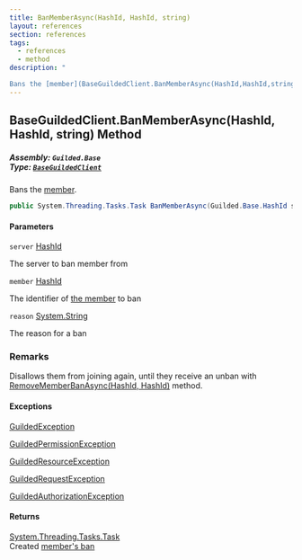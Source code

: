 ```yaml
---
title: BanMemberAsync(HashId, HashId, string)
layout: references
section: references
tags:
  - references
  - method
description: "

Bans the [member](BaseGuildedClient.BanMemberAsync(HashId,HashId,string)#Guilded.Base.BaseGuildedClient.BanMemberAsync(Guilded.Base.HashId,Guilded.Base.HashId,string).member 'Guilded.Base.BaseGuildedClient.BanMemberAsync(Guilded.Base.HashId, Guilded.Base.HashId, string).member')."
---
```


## BaseGuildedClient.BanMemberAsync(HashId, HashId, string) Method
##### **Assembly:** `Guilded.Base`<br/>**Type:** [`BaseGuildedClient`](BaseGuildedClient 'Guilded.Base.BaseGuildedClient')

Bans the [member](BaseGuildedClient.BanMemberAsync(HashId,HashId,string)#Guilded.Base.BaseGuildedClient.BanMemberAsync(Guilded.Base.HashId,Guilded.Base.HashId,string).member 'Guilded.Base.BaseGuildedClient.BanMemberAsync(Guilded.Base.HashId, Guilded.Base.HashId, string).member').

```csharp
public System.Threading.Tasks.Task BanMemberAsync(Guilded.Base.HashId server, Guilded.Base.HashId member, string? reason=null);
```
#### Parameters

<a name='Guilded.Base.BaseGuildedClient.BanMemberAsync(Guilded.Base.HashId,Guilded.Base.HashId,string).server'></a>

`server` [HashId](HashId 'Guilded.Base.HashId')

The server to ban member from

<a name='Guilded.Base.BaseGuildedClient.BanMemberAsync(Guilded.Base.HashId,Guilded.Base.HashId,string).member'></a>

`member` [HashId](HashId 'Guilded.Base.HashId')

The identifier of [the member](Member 'Guilded.Base.Servers.Member') to ban

<a name='Guilded.Base.BaseGuildedClient.BanMemberAsync(Guilded.Base.HashId,Guilded.Base.HashId,string).reason'></a>

`reason` [System.String](https://docs.microsoft.com/en-us/dotnet/api/System.String 'System.String')

The reason for a ban

### Remarks
  
Disallows them from joining again, until they receive an unban with [RemoveMemberBanAsync(HashId, HashId)](BaseGuildedClient.RemoveMemberBanAsync(HashId,HashId) 'Guilded.Base.BaseGuildedClient.RemoveMemberBanAsync(Guilded.Base.HashId, Guilded.Base.HashId)') method.

#### Exceptions

[GuildedException](GuildedException 'Guilded.Base.GuildedException')

[GuildedPermissionException](GuildedPermissionException 'Guilded.Base.GuildedPermissionException')

[GuildedResourceException](GuildedResourceException 'Guilded.Base.GuildedResourceException')

[GuildedRequestException](GuildedRequestException 'Guilded.Base.GuildedRequestException')

[GuildedAuthorizationException](GuildedAuthorizationException 'Guilded.Base.GuildedAuthorizationException')

#### Returns
[System.Threading.Tasks.Task](https://docs.microsoft.com/en-us/dotnet/api/System.Threading.Tasks.Task 'System.Threading.Tasks.Task')  
Created [member's ban](MemberBan 'Guilded.Base.Servers.MemberBan')
